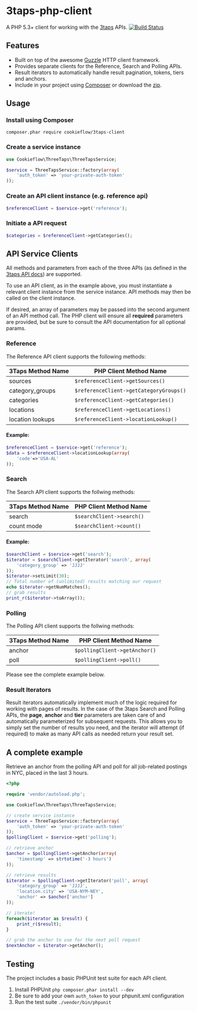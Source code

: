 3taps-php-client
================

A PHP 5.3+ client for working with the [3taps](https://3taps.com) APIs.
[![Build Status](https://travis-ci.org/cookieflow/3taps-php-client.png?branch=master)](https://travis-ci.org/cookieflow/3taps-php-client)

## Features

* Built on top of the awesome [Guzzle](http://guzzlephp.org) HTTP client framework.
* Provides separate clients for the Reference, Search and Polling APIs.
* Result iterators to automatically handle result pagination, tokens, tiers and anchors.
* Include in your project using [Composer](https://packagist.org/packages/cookieflow/3taps-client) or download the [zip](https://github.com/cookieflow/3taps-php-client/archive/master.zip).

## Usage

### Install using Composer
```
composer.phar require cookieflow/3taps-client
```

### Create a service instance

```php
use Cookieflow\ThreeTaps\ThreeTapsService;

$service = ThreeTapsService::factory(array(
	'auth_token' => 'your-private-auth-token'
));
```
### Create an API client instance (e.g. reference api)
```php
$referenceClient = $service->get('reference');
```

### Initiate a API request

```php
$categories = $referenceClient->getCategories();
```

## API Service Clients

All methods and parameters from each of the three APIs (as defined in the [3taps API docs](http://docs.3taps.com/)) are supported.

To use an API client, as in the example above, you must instantiate a relevant client instance from the service instance. API methods may then be called on the client instance.

If desired, an array of parameters may be passed into the second argument of an API method call. The PHP client will ensure all **required** parameters are provided, but be sure to consult the API documentation for all optional params.

### Reference
The Reference API client supports the following methods:

3Taps Method Name | PHP Client Method Name
--- | ---
sources | `$referenceClient->getSources()`
category_groups | `$referenceClient->getCategoryGroups()`
categories | `$referenceClient->getCategories()`
locations | `$referenceClient->getLocations()`
location lookups | `$referenceClient->locationLookup()`

#### Example:
```php
$referenceClient = $service->get('reference');
$data = $referenceClient->locationLookup(array(
	'code'=>'USA-AL'
));
```
### Search
The Search API client supports the follwing methods:

3Taps Method Name | PHP Client Method Name
--- | ---
search | `$searchClient->search()`
count mode | `$searchClient->count()`

#### Example:
```php
$searchClient = $service->get('search');
$iterator = $searchClient->getIterator('search', array(
	'category_group' => 'JJJJ'
));
$iterator->setLimit(30);
// Total number of (unlimited) results matching our request
echo $iterator->getNumMatches();
// grab results
print_r($iterator->toArray());
```
### Polling
The Polling API client supports the follwing methods:

3Taps Method Name | PHP Client Method Name
--- | ---
anchor | `$pollingClient->getAnchor()`
poll | `$pollingClient->poll()`

Please see the complete example below.

### Result Iterators
Result iterators automatically implement much of the logic required for working with pages of results. In the case of the 3taps Search and Polling APIs, the **page**, **anchor** and **tier** parameters are taken care of and automatically parameterized for subsequent requests. This allows you to simply set the number of results you need, and the iterator will attempt (if required) to make as many API calls as needed return your result set.

## A complete example
Retrieve an anchor from the polling API and poll for all job-related postings in NYC, placed in the last 3 hours.

```php
<?php

require 'vendor/autoload.php';

use Cookieflow\ThreeTaps\ThreeTapsService;

// create service instance
$service = ThreeTapsService::factory(array(
	'auth_token' => 'your-private-auth-token'
));
$pollingClient = $service->get('polling');

// retrieve anchor
$anchor = $pollingClient->getAnchor(array(
	'timestamp' => strtotime('-3 hours')
));

// retrieve results
$iterator = $pollingClient->getIterator('poll', array(
	'category_group' => 'JJJJ',
	'location.city' => 'USA-NYM-NEY',
	'anchor' => $anchor['anchor']
));

// iterate!
foreach($iterator as $result) {
	print_r($result);
}

// grab the anchor to use for the next poll request
$nextAnchor = $iterator->getAnchor();
```
## Testing

The project includes a basic PHPUnit test suite for each API client.

1. Install PHPUnit `php composer.phar install --dev`
2. Be sure to add your own `auth_token` to your phpunit.xml configuration
3. Run the test suite `./vendor/bin/phpunit`
